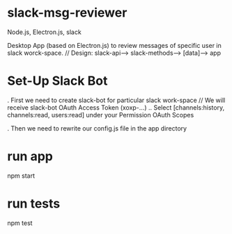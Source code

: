 # slack-msg-reviewer
Node.js, Electron.js, slack

Desktop App (based on Electron.js) to review messages of specific user in slack worck-space.
// Design: slack-api--> slack-methods--> [data]--> app

# Set-Up Slack Bot
. First we need to create slack-bot for particular slack work-space
// We will receive slack-bot OAuth Access Token (xoxp-...)
.. Select [channels:history, channels:read, users:read] under your Permission OAuth Scopes

. Then we need to rewrite our config.js file in the app directory

# run app
npm start

# run tests
npm test